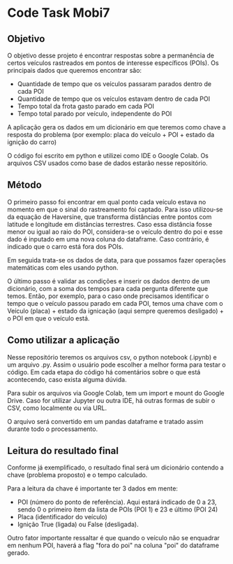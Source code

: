 # Code Task Mobi7 

## Objetivo

O objetivo desse projeto é encontrar respostas sobre a permanência de certos veículos rastreados em pontos de interesse específicos (POIs). Os principais dados que queremos encontrar são:
- Quantidade de tempo que os veículos passaram parados dentro de cada POI
- Quantidade de tempo que os veículos estavam dentro de cada POI
- Tempo total da frota gasto parado em cada POI
- Tempo total parado por veículo, independente do POI

A aplicação gera os dados em um dicionário em que teremos como chave a resposta do problema (por exemplo: placa do veículo + POI + estado da ignição do carro)

O código foi escrito em python e utilizei como IDE o Google Colab. Os arquivos CSV usados como base de dados estarão nesse repositório.

## Método

O primeiro passo foi encontrar em qual ponto cada veículo estava no momento em que o sinal do rastreamento foi captado. Para isso utilizou-se da equação de Haversine, que transforma distâncias entre pontos com latitude e longitude em distâncias terrestres. Caso essa distância fosse menor ou igual ao raio do POI, considera-se o veículo dentro do poi e esse dado é inputado em uma nova coluna do dataframe. Caso contrário, é indicado que o carro está fora dos POIs.

Em seguida trata-se os dados de data, para que possamos fazer operações matemáticas com eles usando python.

O último passo é validar as condições e inserir os dados dentro de um dicionário, com a soma dos tempos para cada pergunta diferente que temos. 
Então, por exemplo, para o caso onde precisamos identificar o tempo que o veículo passou parado em cada POI, temos uma chave com o Veículo (placa) + estado da ignicação (aqui sempre queremos desligado) + o POI em que o veículo está.

## Como utilizar a aplicação

Nesse repositório teremos os arquivos csv, o python notebook (.ipynb) e um arquivo .py. Assim o usuário pode escolher a melhor forma para testar o código. 
Em cada etapa do código há comentários sobre o que está acontecendo, caso exista alguma dúvida.

Para subir os arquivos via Google Colab, tem um import e mount do Google Drive. Caso for utilizar Jupyter ou outra IDE, há outras formas de subir o CSV, como localmente ou via URL.

O arquivo será convertido em um pandas dataframe e tratado assim durante todo o processamento.

## Leitura do resultado final

Conforme já exemplificado, o resultado final será um dicionário contendo a chave (problema proposto) e o tempo calculado.

Para a leitura da chave é importante ter 3 dados em mente: 

- POI (número do ponto de referência). Aqui estará indicado de 0 a 23, sendo 0 o primeiro item da lista de POIs (POI 1) e 23 e último (POI 24)
- Placa (identificador do veículo)
- Ignição True (ligada) ou False (desligada).

Outro fator importante ressaltar é que quando o veículo não se enquadrar em nenhum POI, haverá a flag "fora do poi" na coluna "poi" do dataframe gerado.

